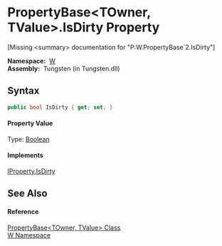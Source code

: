 PropertyBase&lt;TOwner, TValue>.IsDirty Property
================================================
  
[Missing &lt;summary> documentation for "P:W.PropertyBase`2.IsDirty"]


  **Namespace:**  [W][1]  
  **Assembly:**  Tungsten (in Tungsten.dll)

Syntax
------

```csharp
public bool IsDirty { get; set; }
```

#### Property Value
Type: [Boolean][2]
#### Implements
[IProperty.IsDirty][3]  


See Also
--------

#### Reference
[PropertyBase&lt;TOwner, TValue> Class][4]  
[W Namespace][1]  

[1]: ../README.md
[2]: http://msdn.microsoft.com/en-us/library/a28wyd50
[3]: ../IProperty/IsDirty.md
[4]: README.md
[5]: ../../_icons/Help.png